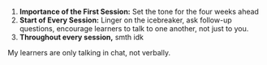 1. **Importance of the First Session:** Set the tone for the four weeks ahead
2. **Start of Every Session:** Linger on the icebreaker, ask follow-up questions, encourage learners to talk to one another, not just to you.
3. **Throughout every session,** smth idk

My learners are only talking in chat, not verbally.
